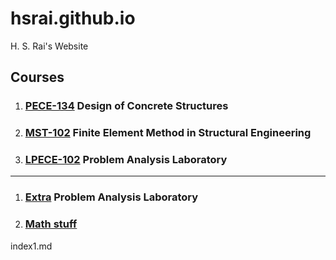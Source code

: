 # hsrai.github.io
H. S. Rai's Website

## Courses

1. ### [PECE-134](https://hsrai.github.io/DCS) Design of Concrete Structures
1. ### [MST-102](https://hsrai.github.io/FEM-in-SE/) Finite Element Method in Structural Engineering
1. ### [LPECE-102](https://hsrai.github.io/Problem-Analysis/) Problem Analysis Laboratory

--- 

1. ### [Extra](index1.md) Problem Analysis Laboratory
2. ### [Math stuff](Thoughts/MathStuff.md)

index1.md
